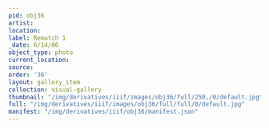 ```yaml
---
pid: obj36
artist: 
location: 
label: Rematch 1
_date: 6/14/06
object_type: photo
current_location: 
source: 
order: '36'
layout: gallery_item
collection: visual-gallery
thumbnail: "/img/derivatives/iiif/images/obj36/full/250,/0/default.jpg"
full: "/img/derivatives/iiif/images/obj36/full/full/0/default.jpg"
manifest: "/img/derivatives/iiif/obj36/manifest.json"
---
```

